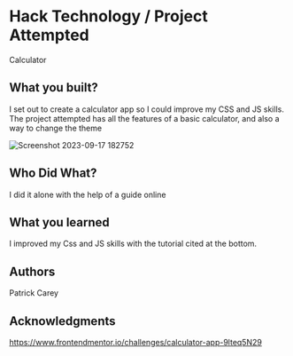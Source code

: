 # Hack Technology / Project Attempted
Calculator

## What you built? 
I set out to create a calculator app so I could improve my CSS and JS skills.
The project attempted has all the features of a basic calculator, and also a way to change the theme

![Screenshot 2023-09-17 182752](https://github.com/dartmouth-cs98-23f/hack-a-thing-1-patrick/assets/90630987/c14a66cb-6447-4eeb-a88b-6cdc65f025b7)

## Who Did What?
I did it alone with the help of a guide online
## What you learned

I improved my Css and JS skills with the tutorial cited at the bottom.
## Authors

Patrick Carey

## Acknowledgments

https://www.frontendmentor.io/challenges/calculator-app-9lteq5N29
